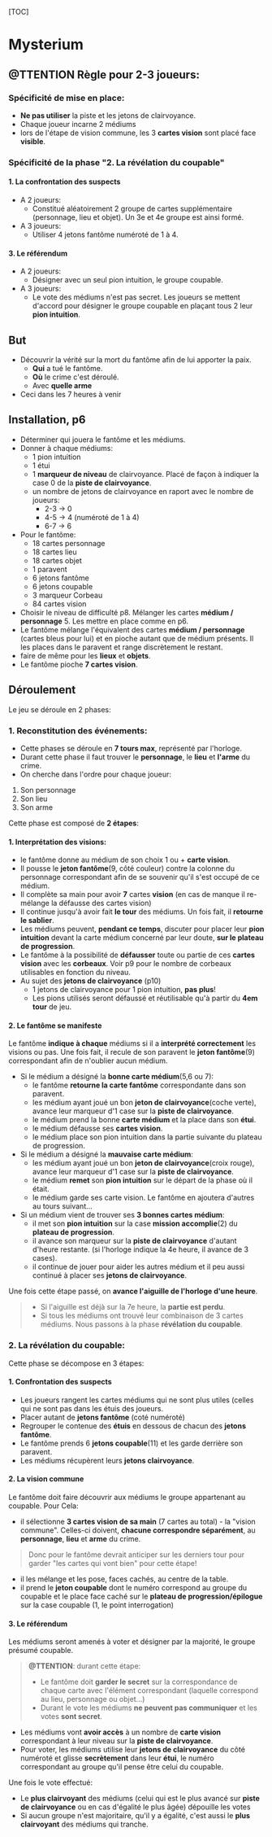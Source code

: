 [TOC]

# **Mysterium**
## **@TTENTION** Règle pour 2-3 joueurs:
### Spécificité de mise en place:
* **Ne pas utiliser** la piste et les jetons de clairvoyance.
* Chaque joueur incarne 2 médiums
* lors de l'étape de vision commune, les 3 **cartes vision** sont placé face **visible**.
### Spécificité de la phase "2. La révélation du coupable"
#### 1. La confrontation des suspects
* A 2 joueurs:
	* Constitué aléatoirement 2 groupe de cartes supplémentaire (personnage, lieu et objet). Un 3e et 4e groupe est ainsi formé.
* A 3 joueurs:
	* Utiliser 4 jetons fantôme numéroté de 1 à 4.
#### 3. Le référendum
* A 2 joueurs:
	* Désigner avec un seul pion intuition, le groupe coupable.
* A 3 joueurs:
	* Le vote des médiums n'est pas secret. Les joueurs se mettent d'accord pour désigner le groupe coupable en plaçant tous 2 leur **pion intuition**.
## But
* Découvrir la vérité sur la mort du fantôme afin de lui apporter la paix.
	* **Qui** a tué le fantôme.
	* **Où** le crime c'est déroulé.
	* Avec **quelle arme**
* Ceci dans les 7 heures à venir
## Installation, p6
* Déterminer qui jouera le fantôme et les médiums.
* Donner à chaque médiums:
	* 1 pion intuition
	* 1 étui
	* 1 **marqueur de niveau** de clairvoyance. Placé de façon à indiquer la case 0 de la **piste de clairvoyance**.
	* un nombre de jetons de clairvoyance en raport avec le nombre de joueurs:
		* 2-3 -> 0
		* 4-5 -> 4 (numéroté de 1 à 4)
		* 6-7 -> 6
* Pour le fantôme:
	* 18 cartes personnage
	* 18 cartes lieu
	* 18 cartes objet
	* 1 paravent
	* 6 jetons fantôme
	* 6 jetons coupable
	* 3 marqueur Corbeau
	* 84 cartes vision
* Choisir le niveau de difficulté p8. Mélanger les cartes **médium / personnage** 5. Les mettre en place comme en p6.
* Le fantôme mélange l'équivalent des cartes **médium / personnage** (cartes bleus pour lui) et en pioche autant que de médium présents. Il les places dans le paravent et range discrètement le restant.
* faire de même pour les **lieux** et **objets**.
* Le fantôme pioche **7 cartes vision**.
## Déroulement
Le jeu se déroule en 2 phases:

### 1. Reconstitution des événements:
* Cette phases se déroule en **7 tours max**, représenté par l'horloge.
* Durant cette phase il faut trouver le **personnage**, le **lieu** et **l'arme** du crime.
* On cherche dans l'ordre pour chaque joueur:
1. Son personnage
2. Son lieu
3. Son arme

Cette phase est composé de **2 étapes**:

#### 1. Interprétation des visions:
* le fantôme donne au médium de son choix 1 ou + **carte vision**.
* Il pousse le **jeton fantôme**(9, côté couleur) contre la colonne du personnage correspondant afin de se souvenir qu'il s'est occupé de ce médium.
* Il complète sa main pour avoir **7** cartes **vision** (en cas de manque il re-mélange la défausse des cartes vision)
* Il continue jusqu'à avoir fait **le tour** des médiums. Un fois fait, il **retourne le sablier**.
* Les médiums peuvent, **pendant ce temps**, discuter pour placer leur **pion intuition** devant la carte médium concerné par leur doute, **sur le plateau de progression**.
* Le fantôme à la possibilité de **défausser** toute ou partie de ces **cartes vision** avec les **corbeaux**. Voir p9 pour le nombre de corbeaux utilisables en fonction du niveau.
* Au sujet des **jetons de clairvoyance** (p10)
	* 1 jetons de clairvoyance pour 1 pion intuition, **pas plus**!
	* Les pions utilisés seront défaussé et réutilisable qu'à partir du **4em tour** de jeu.

#### 2. Le fantôme se manifeste
Le fantôme **indique à chaque** médiums si il a **interprété correctement** les visions ou pas. Une fois fait, il recule de son paravent le **jeton fantôme**(9) correspondant afin de n'oublier aucun médium.

* Si le médium a désigné la **bonne carte médium**(5,6 ou 7):
	* le fantôme **retourne la carte fantôme** correspondante dans son paravent.
	* les médium ayant joué un bon **jeton de clairvoyance**(coche verte), avance leur marqueur d'1 case sur la **piste de clairvoyance**.
	* le médium prend la bonne **carte médium** et la place dans son **étui**.
	* le médium défausse ses **cartes vision**.
	* le médium place son pion intuition dans la partie suivante du plateau de progression.
* Si le médium a désigné la **mauvaise carte médium**:
	* les médium ayant joué un bon **jeton de clairvoyance**(croix rouge), avance leur marqueur d'1 case sur la **piste de clairvoyance**.
	* le médium **remet** son **pion intuition** sur le départ de la phase où il était.
	* le médium garde ses carte vision. Le fantôme en ajoutera d'autres au tours suivant...
* Si un médium vient de trouver ses **3 bonnes cartes médium**:
	* il met son **pion intuition** sur la case **mission accomplie**(2) du **plateau de progression**.
	* il avance son marqueur sur la **piste de clairvoyance** d'autant d'heure restante. (si l'horloge indique la 4e heure, il avance de 3 cases).
	* il continue de jouer pour aider les autres médium et il peu aussi continué à placer ses **jetons de clairvoyance**.

Une fois cette étape passé, on **avance l'aiguille de l'horloge d'une heure**.
> * Si l'aiguille est déjà sur la 7e heure, la **partie est perdu**.
> * Si tous les médiums ont trouvé leur combinaison de 3 cartes médiums. Nous passons à la phase **révélation du coupable**.
### 2. La révélation du coupable:
Cette phase se décompose en 3 étapes:
#### 1. Confrontation des suspects
* Les joueurs rangent les cartes médiums qui ne sont plus utiles (celles qui ne sont pas dans les étuis des joueurs.
* Placer autant de **jetons fantôme** (coté numéroté)
* Regrouper le contenue des **étuis** en dessous de chacun des **jetons fantôme**.
* Le fantôme prends 6 **jetons coupable**(11) et les garde derrière son paravent.
* Les médiums récupèrent leurs **jetons clairvoyance**.
#### 2. La vision commune
Le fantôme doit faire découvrir aux médiums le groupe appartenant au coupable.
Pour Cela:

* il sélectionne **3 cartes vision de sa main** (7 cartes au total) - la "vision commune". Celles-ci doivent, **chacune correspondre séparément**, au **personnage**, **lieu** et **arme** du crime.
> Donc pour le fantôme devrait anticiper sur les derniers tour pour garder "les cartes qui vont bien" pour cette étape!

* il les mélange et les pose, faces cachés, au centre de la table.
* il prend le **jeton coupable** dont le numéro correspond au groupe du coupable et le place face caché sur le **plateau de progression/épilogue** sur la case coupable (1, le point interrogation)
#### 3. Le référendum
Les médiums seront amenés à voter et désigner par la majorité, le groupe présumé coupable.
> **@TTENTION**: durant cette étape:
>
> * Le fantôme doit **garder le secret** sur la correspondance de chaque carte avec l'élément correspondant (laquelle correspond au lieu, personnage ou objet...)
> * Durant le vote les médiums **ne peuvent pas communiquer** et les votes **sont secret**.

* Les médiums vont **avoir accès** à un nombre de **carte vision** correspondant à leur niveau sur la **piste de clairvoyance**.
* Pour voter, les médiums utilise leur **jetons de clairvoyance** du côté numéroté et glisse **secrètement** dans leur **étui**, le numéro correspondant au groupe qu'il pense être celui du coupable.

Une fois le vote effectué:

* Le **plus clairvoyant** des médiums (celui qui est le plus avancé sur **piste de clairvoyance** ou en cas d'égalité le plus âgée) dépouille les votes
* Si aucun groupe n'est majoritaire, qu'il y a égalité, c'est aussi le **plus clairvoyant** des médiums qui tranche.

